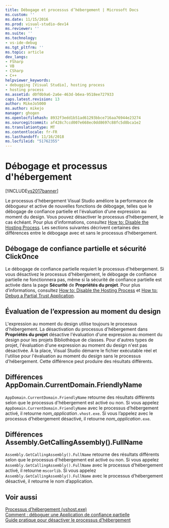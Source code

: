 ```yaml
---
title: Débogage et processus d’hébergement | Microsoft Docs
ms.custom: ''
ms.date: 11/15/2016
ms.prod: visual-studio-dev14
ms.reviewer: ''
ms.suite: ''
ms.technology:
- vs-ide-debug
ms.tgt_pltfrm: ''
ms.topic: article
dev_langs:
- FSharp
- VB
- CSharp
- C++
helpviewer_keywords:
- debugging [Visual Studio], hosting process
- hosting process
ms.assetid: d0f0b9a6-2a6e-463d-b6ea-9518ee727933
caps.latest.revision: 13
author: MikeJo5000
ms.author: mikejo
manager: ghogen
ms.openlocfilehash: 8932f3edd1b51ad61293bbce716aa76944e23274
ms.sourcegitcommit: af428c7ccd007e668ec0dd8697c88fc5d8bca1e2
ms.translationtype: MT
ms.contentlocale: fr-FR
ms.lasthandoff: 11/16/2018
ms.locfileid: "51762355"
---
```

# <a name="debugging-and-the-hosting-process"></a>Débogage et processus d'hébergement
[!INCLUDE[vs2017banner](../includes/vs2017banner.md)]

Le processus d'hébergement Visual Studio améliore la performance de débogueur et active de nouvelles fonctions de débogage, telles que le débogage de confiance partielle et l'évaluation d'une expression au moment du design. Vous pouvez désactiver le processus d’hébergement, le cas échéant. Pour plus d’informations, consultez [How to: Disable the Hosting Process](../ide/how-to-disable-the-hosting-process.md). Les sections suivantes décrivent certaines des différences entre le débogage avec et sans le processus d’hébergement.  
  
## <a name="partial-trust-debugging-and-click-once-security"></a>Débogage de confiance partielle et sécurité ClickOnce  
 Le débogage de confiance partielle requiert le processus d'hébergement. Si vous désactivez le processus d’hébergement, le débogage de confiance partielle ne fonctionnera pas, même si la sécurité de confiance partielle est activée dans la page **Sécurité** de **Propriétés du projet**. Pour plus d’informations, consultez [How to: Disable the Hosting Process](../ide/how-to-disable-the-hosting-process.md) et [How to: Debug a Partial Trust Application](../debugger/how-to-debug-a-partial-trust-application.md).  
  
## <a name="design-time-expression-evaluation"></a>Évaluation de l’expression au moment du design  
 L'expression au moment du design utilise toujours le processus d'hébergement. La désactivation du processus d'hébergement dans **Propriétés du projet** désactive l'évaluation d'une expression au moment du design pour les projets Bibliothèque de classes. Pour d'autres types de projet, l'évaluation d'une expression au moment du design n'est pas désactivée. À la place, Visual Studio démarre le fichier exécutable réel et l'utilise pour l'évaluation au moment du design sans le processus d'hébergement. Cette différence peut produire des résultats différents.  
  
## <a name="appdomaincurrentdomainfriendlyname-differences"></a>Différences AppDomain.CurrentDomain.FriendlyName  
 `AppDomain.CurrentDomain.FriendlyName` retourne des résultats différents selon que le processus d'hébergement est activé ou non. Si vous appelez `AppDomain.CurrentDomain.FriendlyName` avec le processus d’hébergement activé, il retourne *nom_application*`.vhost.exe`. Si vous l’appelez avec le processus d’hébergement désactivé, il retourne *nom_application*`.exe`.  
  
## <a name="assemblygetcallingassemblyfullname-differences"></a>Différences Assembly.GetCallingAssembly().FullName  
 `Assembly.GetCallingAssembly().FullName` retourne des résultats différents selon que le processus d'hébergement est activé ou non. Si vous appelez `Assembly.GetCallingAssembly().FullName` avec le processus d’hébergement activé, il retourne `mscorlib`. Si vous appelez `Assembly.GetCallingAssembly().FullName` avec le processus d’hébergement désactivé, il retourne le nom d’application.  
  
## <a name="see-also"></a>Voir aussi  
 [Processus d’hébergement (vshost.exe)](../ide/hosting-process-vshost-exe.md)   
 [Comment : déboguer une Application de confiance partielle](../debugger/how-to-debug-a-partial-trust-application.md)   
 [Guide pratique pour désactiver le processus d’hébergement](../ide/how-to-disable-the-hosting-process.md)



